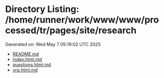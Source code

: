 # Directory Listing: /home/runner/work/www/www/processed/tr/pages/site/research
Generated on: Wed May  7 05:19:02 UTC 2025

- [README.md](README.md)
- [index.html.md](index.html.md)
- [questions.html.md](questions.html.md)
- [vrp.html.md](vrp.html.md)
